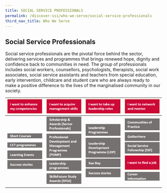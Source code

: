 ```yaml
---
title: SOCIAL SERVICE PROFESSIONALS
permalink: /discover-ssi/who-we-serve/social-service-professionals
third_nav_title: Who We Serve
---
```


## Social Service Professionals

Social service professionals are the pivotal force behind the sector, delivering services and programmes that brings renewed hope, dignity and confidence back to communities in need. The group of professionals includes social workers, counsellors, psychologists, therapists, social work associates, social service assistants and teachers from special education, early intervention, childcare and student care who are always ready to make a positive difference to the lives of the marginalised community in our society.

| ![competencies](/images/discover-ssi/social-service-professionals/competencies.png) | ![management skills](/images/discover-ssi/social-service-professionals/mgmt.png) |![leadership](/images/discover-ssi/social-service-professionals/leadership.png)  | ![network](/images/discover-ssi/social-service-professionals/network.png) |
|--|--|--|--|
|[![short courses](/images/discover-ssi/social-service-professionals/1-1.png)](/training/short-courses) <br> [![cet programmes](/images/discover-ssi/social-service-professionals/1-2.png)](/training/cet-programmes)<br>[![learning events](/images/discover-ssi/social-service-professionals/1-3.png)](/initiatives/tote-board-ssi)<br>[![success stories](/images/discover-ssi/social-service-professionals/1-4.png)](/stories) |[![scholarship and awards](/images/discover-ssi/social-service-professionals/2-1.png)](https://www.ncss.gov.sg/Social-Service-Careers/Scholarships-and-Awards/About-Scholarships-and-Awards)<br>[![professional development and management programmes](/images/discover-ssi/social-service-professionals/2-2.png)](https://www.ncss.gov.sg/Social-Service-Careers/Professional-Development/Professional-Development-and-Management-Programme)<br>[![leadership programmes](/images/discover-ssi/social-service-professionals/2-3.png)](https://www.ssi.sg/Training/Short-Courses/Leadership-Programmes)<br>[![skillsfuture study awards](/images/discover-ssi/social-service-professionals/2-4.png)](/training/training-grants/skills-future-study-awards-for-social-service-sector)  |[![Leadership programmes](/images/discover-ssi/social-service-professionals/3-1.png)](/training/short-courses/leadership-programmes)<br>[![Leadership development programmes](/images/discover-ssi/social-service-professionals/3-2.png)](https://www.ncss.gov.sg/Social-Service-Careers/Professional-Development/Leadership-Development-Programme)<br>[![Sun Ray](/images/discover-ssi/social-service-professionals/3-3.png)](https://www.ncss.gov.sg/Social-Service-Careers/Sun-Ray)<br>[![Success stories](/images/discover-ssi/social-service-professionals/3-4.png)](https://www.ncss.gov.sg/Social-Service-Careers/Sun-Ray/Success-Stories)  |[![Communities of Practice](/images/discover-ssi/social-service-professionals/4-1.png)](/initiatives/communities-of-practice) <br>[![GatherHere](/images/discover-ssi/social-service-professionals/4-2.png)](/education-innovation-2020/gatherhere)<br> [![Social Service Fellowship](/images/discover-ssi/social-service-professionals/4-3.png)](https://www.ncss.gov.sg/Social-Service-Careers/Social-Service-Fellowship)<br> ![Find Job](/images/discover-ssi/social-service-professionals/job.png)<br>[![Career Information](/images/discover-ssi/social-service-professionals/5-1.png)](https://www.ncss.gov.sg/Social-Service-Careers/Diverse-Career-Opportunities/Career-Opportunities)  |
